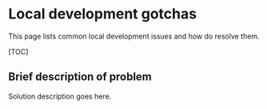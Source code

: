 # Local development gotchas

This page lists common local development issues and how do resolve them.

[TOC]

## Brief description of problem

Solution description goes here.

